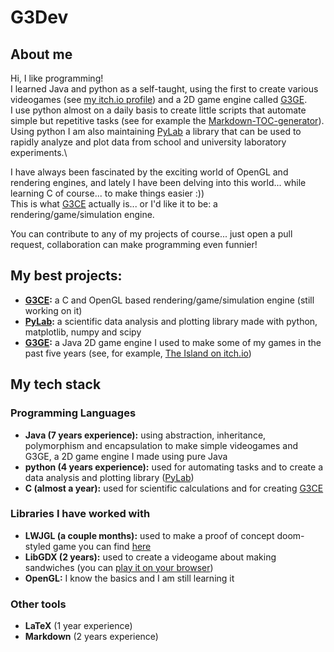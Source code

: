 # G3Dev
## About me
Hi, I like programming!\
I learned Java and python as a self-taught, using the first to create various videogames (see [my itch.io profile](https://g3dev.itch.io/)) and a 2D game engine called [G3GE](https://github.com/G3Dev-0/G3GE_2D).\
I use python almost on a daily basis to create little scripts that automate simple but repetitive tasks (see for example the [Markdown-TOC-generator](https://github.com/G3Dev-0/Markdown-TOC-Generator)).\
Using python I am also maintaining [PyLab](https://github.com/G3Dev-0/pylab) a library that can be used to rapidly analyze and plot data from school and university laboratory experiments.\

I have always been fascinated by the exciting world of OpenGL and rendering engines, and lately I have been delving into this world... while learning C of course... to make things easier :))\
This is what [G3CE](https://github.com/G3Dev-0/G3CE) actually is... or I'd like it to be: a rendering/game/simulation engine.

You can contribute to any of my projects of course... just open a pull request, collaboration can make programming even funnier!

## My best projects:
+ **[G3CE](https://github.com/G3Dev-0/G3CE):** a C and OpenGL based rendering/game/simulation engine (still working on it)
+ **[PyLab](https://github.com/G3Dev-0/pylab):** a scientific data analysis and plotting library made with python, matplotlib, numpy and scipy
+ **[G3GE](https://github.com/G3Dev-0/G3GE_2D):** a Java 2D game engine I used to make some of my games in the past five years (see, for example, [The Island on itch.io](https://g3dev.itch.io/the-island))

## My tech stack
### Programming Languages
+ **Java (7 years experience):** using abstraction, inheritance, polymorphism and encapsulation to make simple videogames and G3GE, a 2D game engine I made using pure Java
+ **python (4 years experience):** used for automating tasks and to create a data analysis and plotting library ([PyLab](https://github.com/G3Dev-0/pylab))
+ **C (almost a year):** used for scientific calculations and for creating [G3CE](https://github.com/G3Dev-0/G3CE)

### Libraries I have worked with
+ **LWJGL (a couple months):** used to make a proof of concept doom-styled game you can find [here](https://g3dev.itch.io/3d-opengl-game)
+ **LibGDX (2 years):** used to create a videogame about making sandwiches (you can [play it on your browser](https://g3dev.itch.io/sandwich-restaurant-simulator))
+ **OpenGL:** I know the basics and I am still learning it

### Other tools
+ **LaTeX** (1 year experience)
+ **Markdown** (2 years experience)
